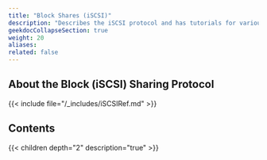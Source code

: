 ```yaml
---
title: "Block Shares (iSCSI)"
description: "Describes the iSCSI protocol and has tutorials for various configuration scenarios."
geekdocCollapseSection: true
weight: 20
aliases: 
related: false
---
```



## About the Block (iSCSI) Sharing Protocol

{{< include file="/_includes/iSCSIRef.md" >}}

## Contents

{{< children depth="2" description="true" >}}
